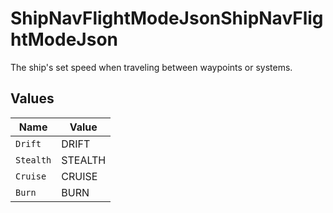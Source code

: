 # ShipNavFlightModeJsonShipNavFlightModeJson

The ship's set speed when traveling between waypoints or systems.


## Values

| Name      | Value     |
| --------- | --------- |
| `Drift`   | DRIFT     |
| `Stealth` | STEALTH   |
| `Cruise`  | CRUISE    |
| `Burn`    | BURN      |